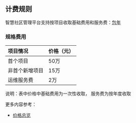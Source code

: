 ## 计费规则

智慧社区管理平台支持按项目收取基础费用和服务费：[包年](Billing-Overview.md)

### 规格费用

|项目情况   | 价格（元） |
|:----- |:----- |
|首个项目 |50万|
|非首个新增项目 |15万|
|运维服务费 |2万|

说明：表中价格中基础费用为一次性收取， 服务费为按年度收取

更多内容参考：

- [价格总览](Price-Overview.md)

